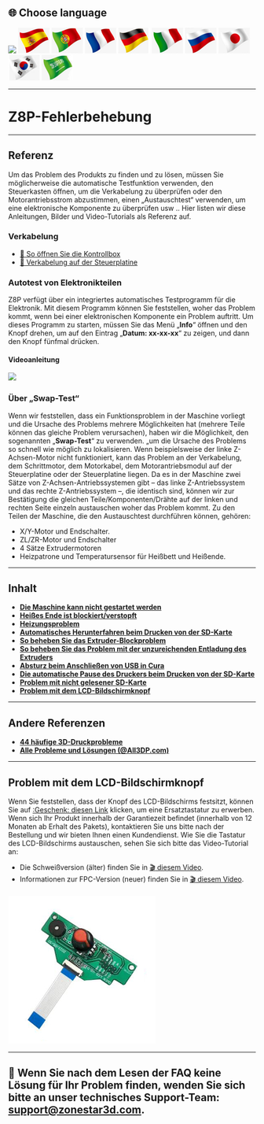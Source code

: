 ## <a id="choose-language">:globe_with_meridians: Choose language </a>
[![]( /EN.png)](https://github.com/ZONESTAR3D/Z8P/blob/main/Z8P_FAQ/readme.md)
[![](./lanpic/ES.png)](https://github.com/ZONESTAR3D/Z8P/blob/main/Z8P_FAQ/readme-es.md)
[![](./lanpic/PT.png)](https://github.com/ZONESTAR3D/Z8P/blob/main/Z8P_FAQ/readme-pt.md)
[![](./lanpic/FR.png)](https://github.com/ZONESTAR3D/Z8P/blob/main/Z8P_FAQ/readme-fr.md)
[![](./lanpic/DE.png)](https://github.com/ZONESTAR3D/Z8P/blob/main/Z8P_FAQ/readme-de.md)
[![](./lanpic/IT.png)](https://github.com/ZONESTAR3D/Z8P/blob/main/Z8P_FAQ/readme-it.md)
[![](./lanpic/RU.png)](https://github.com/ZONESTAR3D/Z8P/blob/main/Z8P_FAQ/readme-ru.md)
[![](./lanpic/JP.png)](https://github.com/ZONESTAR3D/Z8P/blob/main/Z8P_FAQ/readme-jp.md)
[![](./lanpic/KR.png)](https://github.com/ZONESTAR3D/Z8P/blob/main/Z8P_FAQ/readme-kr.md)
[![](./lanpic/SA.png)](https://github.com/ZONESTAR3D/Z8P/blob/main/Z8P_FAQ/readme-ar.md)

----
# Z8P-Fehlerbehebung

-----
## Referenz
Um das Problem des Produkts zu finden und zu lösen, müssen Sie möglicherweise die automatische Testfunktion verwenden, den Steuerkasten öffnen, um die Verkabelung zu überprüfen oder den Motorantriebsstrom abzustimmen, einen „Austauschtest“ verwenden, um eine elektronische Komponente zu überprüfen usw .. Hier listen wir diese Anleitungen, Bilder und Video-Tutorials als Referenz auf.
### Verkabelung
- [:art: So öffnen Sie die Kontrollbox](./pic/OpenControlBox.png)
- [:art: Verkabelung auf der Steuerplatine](./pic/Z8P_wiring.png)

### Autotest von Elektronikteilen
Z8P verfügt über ein integriertes automatisches Testprogramm für die Elektronik. Mit diesem Programm können Sie feststellen, woher das Problem kommt, wenn bei einer elektronischen Komponente ein Problem auftritt. Um dieses Programm zu starten, müssen Sie das Menü „**Info**“ öffnen und den Knopf drehen, um auf den Eintrag „**Datum: xx-xx-xx**“ zu zeigen, und dann den Knopf fünfmal drücken.
#### Videoanleitung
[![](https://img.youtube.com/vi/iSsuy2ePWw8/0.jpg)](https://www.youtube.com/watch?v=iSsuy2ePWw8)

### Über „Swap-Test“
Wenn wir feststellen, dass ein Funktionsproblem in der Maschine vorliegt und die Ursache des Problems mehrere Möglichkeiten hat (mehrere Teile können das gleiche Problem verursachen), haben wir die Möglichkeit, den sogenannten „**Swap-Test**“ zu verwenden. „um die Ursache des Problems so schnell wie möglich zu lokalisieren.
Wenn beispielsweise der linke Z-Achsen-Motor nicht funktioniert, kann das Problem an der Verkabelung, dem Schrittmotor, dem Motorkabel, dem Motorantriebsmodul auf der Steuerplatine oder der Steuerplatine liegen. Da es in der Maschine zwei Sätze von Z-Achsen-Antriebssystemen gibt – das linke Z-Antriebssystem und das rechte Z-Antriebssystem –, die identisch sind, können wir zur Bestätigung die gleichen Teile/Komponenten/Drähte auf der linken und rechten Seite einzeln austauschen woher das Problem kommt.
Zu den Teilen der Maschine, die den Austauschtest durchführen können, gehören:
- X/Y-Motor und Endschalter.
- ZL/ZR-Motor und Endschalter
- 4 Sätze Extrudermotoren
- Heizpatrone und Temperatursensor für Heißbett und Heißende.

-----
## Inhalt
- **[Die Maschine kann nicht gestartet werden](./Issue_of_startup/readme.md)**
- **[Heißes Ende ist blockiert/verstopft](./Issue_mix_color_hotend_clogged/readme.md)**
- **[Heizungsproblem](./Issue_heating/readme.md)**
- **[Automatisches Herunterfahren beim Drucken von der SD-Karte](./Issue_auto_shut_down/readme.md)**
- **[So beheben Sie das Extruder-Blockproblem](./Issue_extruder_blocked/readme.md)**
- **[So beheben Sie das Problem mit der unzureichenden Entladung des Extruders](./Issue_of_Extruder_insufficient_discharge/readme.md)**
- **[Absturz beim Anschließen von USB in Cura](./issue_of_connect_USB_in_Cura/readme.md)**
- **[Die automatische Pause des Druckers beim Drucken von der SD-Karte](./Issue_auto_pause/readme.md)**
- **[Problem mit nicht gelesener SD-Karte](./Issue_not_read_sdcard/readme.md)**
- **[Problem mit dem LCD-Bildschirmknopf](#dwinscreen)**

----
## Andere Referenzen
- **[44 häufige 3D-Druckprobleme](https://github.com/ZONESTAR3D/Document-and-User-Guide/tree/master/FAQ)**
- **[Alle Probleme und Lösungen (@All3DP.com)](https://all3dp.com/1/common-3d-printing-problems-troubleshooting-3d-printer-issues/)**

-----
## <a id="dwinscreen">Problem mit dem LCD-Bildschirmknopf</a>
Wenn Sie feststellen, dass der Knopf des LCD-Bildschirms festsitzt, können Sie auf [:Geschenk: diesen Link](https://www.aliexpress.com/item/3256805596235491.html) klicken, um eine Ersatztastatur zu erwerben. Wenn sich Ihr Produkt innerhalb der Garantiezeit befindet (innerhalb von 12 Monaten ab Erhalt des Pakets), kontaktieren Sie uns bitte nach der Bestellung und wir bieten Ihnen einen Kundendienst.
Wie Sie die Tastatur des LCD-Bildschirms austauschen, sehen Sie sich bitte das Video-Tutorial an:
- Die Schweißversion (älter) finden Sie in [:clapper: diesem Video](https://youtu.be/Xwfczp3nLOY).
- Informationen zur FPC-Version (neuer) finden Sie in [:clapper: diesem Video](https://youtu.be/z9E6glRZRIQ).
####
![](./pic/keypad.jpg)

-----
## :email: Wenn Sie nach dem Lesen der FAQ keine Lösung für Ihr Problem finden, wenden Sie sich bitte an unser technisches Support-Team: support@zonestar3d.com.